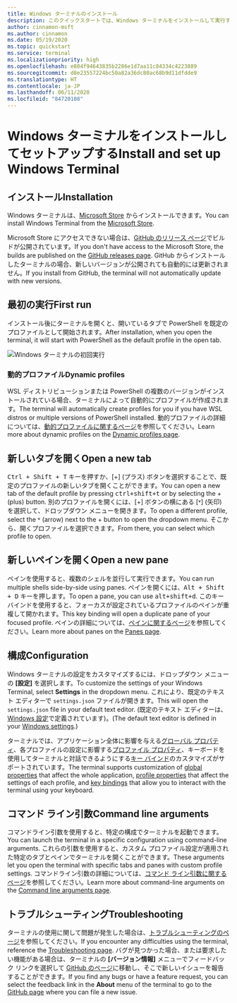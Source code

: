 ```yaml
---
title: Windows ターミナルのインストール
description: このクイックスタートでは、Windows ターミナルをインストールして実行する方法について説明します。
author: cinnamon-msft
ms.author: cinnamon
ms.date: 05/19/2020
ms.topic: quickstart
ms.service: terminal
ms.localizationpriority: high
ms.openlocfilehash: e804f94643835b2286e1d7aa11c84334c4223889
ms.sourcegitcommit: d8e23557224bc50a82a36dc80ac68b9d11dfdde9
ms.translationtype: HT
ms.contentlocale: ja-JP
ms.lasthandoff: 06/11/2020
ms.locfileid: "84720108"
---
```

# <a name="install-and-set-up-windows-terminal"></a><span data-ttu-id="14c3b-103">Windows ターミナルをインストールしてセットアップする</span><span class="sxs-lookup"><span data-stu-id="14c3b-103">Install and set up Windows Terminal</span></span>

## <a name="installation"></a><span data-ttu-id="14c3b-104">インストール</span><span class="sxs-lookup"><span data-stu-id="14c3b-104">Installation</span></span>

<span data-ttu-id="14c3b-105">Windows ターミナルは、[Microsoft Store](https://aka.ms/terminal) からインストールできます。</span><span class="sxs-lookup"><span data-stu-id="14c3b-105">You can install Windows Terminal from the [Microsoft Store](https://aka.ms/terminal).</span></span>

<span data-ttu-id="14c3b-106">Microsoft Store にアクセスできない場合は、[GitHub のリリース ページ](https://github.com/microsoft/terminal/releases)でビルドが公開されています。</span><span class="sxs-lookup"><span data-stu-id="14c3b-106">If you don't have access to the Microsoft Store, the builds are published on the [GitHub releases page](https://github.com/microsoft/terminal/releases).</span></span> <span data-ttu-id="14c3b-107">GitHub からインストールしたターミナルの場合、新しいバージョンが公開されても自動的には更新されません。</span><span class="sxs-lookup"><span data-stu-id="14c3b-107">If you install from GitHub, the terminal will not automatically update with new versions.</span></span>

## <a name="first-run"></a><span data-ttu-id="14c3b-108">最初の実行</span><span class="sxs-lookup"><span data-stu-id="14c3b-108">First run</span></span>

<span data-ttu-id="14c3b-109">インストール後にターミナルを開くと、開いているタブで PowerShell を既定のプロファイルとして開始されます。</span><span class="sxs-lookup"><span data-stu-id="14c3b-109">After installation, when you open the terminal, it will start with PowerShell as the default profile in the open tab.</span></span>

![Windows ターミナルの初回実行](./images/first-run.png)

### <a name="dynamic-profiles"></a><span data-ttu-id="14c3b-111">動的プロファイル</span><span class="sxs-lookup"><span data-stu-id="14c3b-111">Dynamic profiles</span></span>

<span data-ttu-id="14c3b-112">WSL ディストリビューションまたは PowerShell の複数のバージョンがインストールされている場合、ターミナルによって自動的にプロファイルが作成されます。</span><span class="sxs-lookup"><span data-stu-id="14c3b-112">The terminal will automatically create profiles for you if you have WSL distros or multiple versions of PowerShell installed.</span></span> <span data-ttu-id="14c3b-113">動的プロファイルの詳細については、[動的プロファイルに関するページ](./dynamic-profiles.md)を参照してください。</span><span class="sxs-lookup"><span data-stu-id="14c3b-113">Learn more about dynamic profiles on the [Dynamic profiles page](./dynamic-profiles.md).</span></span>

## <a name="open-a-new-tab"></a><span data-ttu-id="14c3b-114">新しいタブを開く</span><span class="sxs-lookup"><span data-stu-id="14c3b-114">Open a new tab</span></span>

<span data-ttu-id="14c3b-115"><kbd>Ctrl + Shift + T</kbd> キーを押すか、[+] (プラス) ボタンを選択することで、既定のプロファイルの新しいタブを開くことができます。</span><span class="sxs-lookup"><span data-stu-id="14c3b-115">You can open a new tab of the default profile by pressing <kbd>ctrl+shift+t</kbd> or by selecting the + (plus) button.</span></span> <span data-ttu-id="14c3b-116">別のプロファイルを開くには、[+] ボタンの横にある [˅] (矢印) を選択して、ドロップダウン メニューを開きます。</span><span class="sxs-lookup"><span data-stu-id="14c3b-116">To open a different profile, select the ˅ (arrow) next to the + button to open the dropdown menu.</span></span> <span data-ttu-id="14c3b-117">そこから、開くプロファイルを選択できます。</span><span class="sxs-lookup"><span data-stu-id="14c3b-117">From there, you can select which profile to open.</span></span>

## <a name="open-a-new-pane"></a><span data-ttu-id="14c3b-118">新しいペインを開く</span><span class="sxs-lookup"><span data-stu-id="14c3b-118">Open a new pane</span></span>

<span data-ttu-id="14c3b-119">ペインを使用すると、複数のシェルを並行して実行できます。</span><span class="sxs-lookup"><span data-stu-id="14c3b-119">You can run multiple shells side-by-side using panes.</span></span> <span data-ttu-id="14c3b-120">ペインを開くには、<kbd>Alt + Shift + D</kbd> キーを押します。</span><span class="sxs-lookup"><span data-stu-id="14c3b-120">To open a pane, you can use <kbd>alt+shift+d</kbd>.</span></span> <span data-ttu-id="14c3b-121">このキー バインドを使用すると、フォーカスが設定されているプロファイルのペインが重複して開かれます。</span><span class="sxs-lookup"><span data-stu-id="14c3b-121">This key binding will open a duplicate pane of your focused profile.</span></span> <span data-ttu-id="14c3b-122">ペインの詳細については、[ペインに関するページ](./panes.md)を参照してください。</span><span class="sxs-lookup"><span data-stu-id="14c3b-122">Learn more about panes on the [Panes page](./panes.md).</span></span>

## <a name="configuration"></a><span data-ttu-id="14c3b-123">構成</span><span class="sxs-lookup"><span data-stu-id="14c3b-123">Configuration</span></span>

<span data-ttu-id="14c3b-124">Windows ターミナルの設定をカスタマイズするには、ドロップダウン メニューの **[設定]** を選択します。</span><span class="sxs-lookup"><span data-stu-id="14c3b-124">To customize the settings of your Windows Terminal, select **Settings** in the dropdown menu.</span></span> <span data-ttu-id="14c3b-125">これにより、既定のテキスト エディターで `settings.json` ファイルが開きます。</span><span class="sxs-lookup"><span data-stu-id="14c3b-125">This will open the `settings.json` file in your default text editor.</span></span> <span data-ttu-id="14c3b-126">(既定のテキスト エディターは、[Windows 設定](ms-settings:defaultapps)で定義されています)。</span><span class="sxs-lookup"><span data-stu-id="14c3b-126">(The default text editor is defined in your [Windows settings](ms-settings:defaultapps).)</span></span>

<span data-ttu-id="14c3b-127">ターミナルでは、アプリケーション全体に影響を与える[グローバル プロパティ](./customize-settings/global-settings.md)、各プロファイルの設定に影響する[プロファイル プロパティ](./customize-settings/profile-settings.md)、キーボードを使用してターミナルと対話できるようにする[キー バインド](./customize-settings/key-bindings.md)のカスタマイズがサポートされています。</span><span class="sxs-lookup"><span data-stu-id="14c3b-127">The terminal supports customization of [global properties](./customize-settings/global-settings.md) that affect the whole application, [profile properties](./customize-settings/profile-settings.md) that affect the settings of each profile, and [key bindings](./customize-settings/key-bindings.md) that allow you to interact with the terminal using your keyboard.</span></span>

## <a name="command-line-arguments"></a><span data-ttu-id="14c3b-128">コマンド ライン引数</span><span class="sxs-lookup"><span data-stu-id="14c3b-128">Command line arguments</span></span>

<span data-ttu-id="14c3b-129">コマンドライン引数を使用すると、特定の構成でターミナルを起動できます。</span><span class="sxs-lookup"><span data-stu-id="14c3b-129">You can launch the terminal in a specific configuration using command-line arguments.</span></span> <span data-ttu-id="14c3b-130">これらの引数を使用すると、カスタム プロファイル設定が適用された特定のタブとペインでターミナルを開くことができます。</span><span class="sxs-lookup"><span data-stu-id="14c3b-130">These arguments let you open the terminal with specific tabs and panes with custom profile settings.</span></span> <span data-ttu-id="14c3b-131">コマンドライン引数の詳細については、[コマンド ライン引数に関するページ](./command-line-arguments.md)を参照してください。</span><span class="sxs-lookup"><span data-stu-id="14c3b-131">Learn more about command-line arguments on the [Command line arguments page](./command-line-arguments.md).</span></span>

## <a name="troubleshooting"></a><span data-ttu-id="14c3b-132">トラブルシューティング</span><span class="sxs-lookup"><span data-stu-id="14c3b-132">Troubleshooting</span></span>

<span data-ttu-id="14c3b-133">ターミナルの使用に関して問題が発生した場合は、[トラブルシューティングのページ](./troubleshooting.md)を参照してください。</span><span class="sxs-lookup"><span data-stu-id="14c3b-133">If you encounter any difficulties using the terminal, reference the [Troubleshooting page](./troubleshooting.md).</span></span> <span data-ttu-id="14c3b-134">バグが見つかった場合、または要求したい機能がある場合は、ターミナルの **[バージョン情報]** メニューでフィードバック リンクを選択して [GitHub のページ](https://github.com/microsoft/terminal)に移動し、そこで新しいイシューを報告することができます。</span><span class="sxs-lookup"><span data-stu-id="14c3b-134">If you find any bugs or have a feature request, you can select the feedback link in the **About** menu of the terminal to go to the [GitHub page](https://github.com/microsoft/terminal) where you can file a new issue.</span></span>
